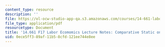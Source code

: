 ```yaml
---
content_type: resource
description: ''
file: https://ol-ocw-studio-app-qa.s3.amazonaws.com/courses/14-661-labor-economics-i-fall-2017/0ece5ff389af11b58cfd121ee744e8ee_MIT14_661F17_lec_immig.pdf
file_type: application/pdf
resourcetype: Document
title: '14.661 F17 Labor Ecomomics Lecture Notes: Comparative Static on Immigration'
uid: 0ece5ff3-89af-11b5-8cfd-121ee744e8ee
---
```

